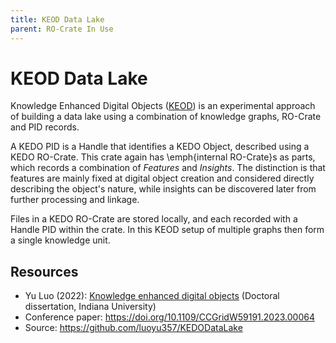 ```yaml
---
title: KEOD Data Lake
parent: RO-Crate In Use
---
```

<!--
   Copyright 2023-2024 RO-Crate contributors
   <https://github.com/ResearchObject/ro-crate/graphs/contributors>

   Licensed under the Apache License, Version 2.0 (the "License");
   you may not use this file except in compliance with the License.
   You may obtain a copy of the License at

       http://www.apache.org/licenses/LICENSE-2.0

   Unless required by applicable law or agreed to in writing, software
   distributed under the License is distributed on an "AS IS" BASIS,
   WITHOUT WARRANTIES OR CONDITIONS OF ANY KIND, either express or implied.
   See the License for the specific language governing permissions and
   limitations under the License.
-->

# KEOD Data Lake


Knowledge Enhanced Digital Objects ([KEOD](https://github.com/luoyu357/KEDODataLake)) is an experimental approach of building a data lake using a combination of knowledge graphs, RO-Crate and PID records. 

A KEDO PID is a Handle that identifies a KEDO Object, described using a KEDO RO-Crate. This crate again has \emph{internal RO-Crate}s as parts, which records a combination of _Features_ and _Insights_. The distinction is that features are mainly fixed at digital object creation and considered directly describing the object's nature, while insights can be discovered later from further processing and linkage.

Files in a KEDO RO-Crate are stored locally, and each recorded with a Handle PID within the crate. In this KEOD setup of multiple graphs then form a single knowledge unit.

## Resources

* Yu Luo (2022): [Knowledge enhanced digital objects](https://www.proquest.com/docview/2763290077) (Doctoral dissertation, Indiana University)
* Conference paper: <https://doi.org/10.1109/CCGridW59191.2023.00064>
* Source: <https://github.com/luoyu357/KEDODataLake>

<!--
[![datalake logo](../assets/img/datalake.svg)](https://datalake.org/)

[datalake](https://reliance.rohub.org/) (EXAMPLE-ACRONYM), is a...

datalake uses RO-Crate for ... as ....

datalake works with Project X, .....

![datalake screenshot with RO-Crate(../assets/img/datalake-screenshot.png)


## RO-Crate in datalake

(Show practically how RO-Crate is used, link to profile of RO-Crate, etc.)

The datalake API supports [RO-Crate export](http://datalake.org/docs/ro-crate) as...

datalake also plans to do...

datalake:
```
curl -H "Accept: application/ld+json" https://datalake.com/ro-crate/a72f314d

{
  "@context": { … },
  "@graph": [
   …
    {
      "@id": "./",
      "hasPart": […],
      "@type": "Dataset",
    }
   …
}
```


## Resources

* [datalake Homepage](https://datalake.org/)
* [datalake documentation](https://datalake.org/docs/)
* [RO-Crate profile for datalake](https://datalake.org/crate-profile)
* [datalake Tutorials](https://datalake.org/docs/tutorial)
* [datalake presentation](http://datalake.org/)

## Publications

Alice Land, Bob Bunny (2020):  
**datalake and RO-Crate**.  
_datalake Journal_ **0**(1)
<https://doi.org/10.1234/datalake>  
[[preprint](http://datalake.com/preprint.pdf)]

-->
